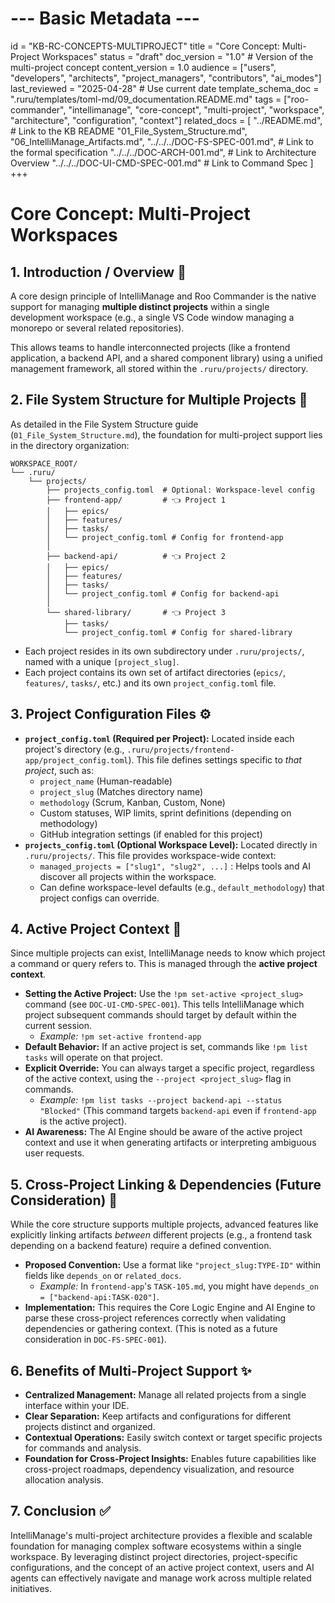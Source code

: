 # --- Basic Metadata ---
id = "KB-RC-CONCEPTS-MULTIPROJECT"
title = "Core Concept: Multi-Project Workspaces"
status = "draft"
doc_version = "1.0" # Version of the multi-project concept
content_version = 1.0
audience = ["users", "developers", "architects", "project_managers", "contributors", "ai_modes"]
last_reviewed = "2025-04-28" # Use current date
template_schema_doc = ".ruru/templates/toml-md/09_documentation.README.md"
tags = ["roo-commander", "intellimanage", "core-concept", "multi-project", "workspace", "architecture", "configuration", "context"]
related_docs = [
    "../README.md", # Link to the KB README
    "01_File_System_Structure.md",
    "06_IntelliManage_Artifacts.md",
    "../../../DOC-FS-SPEC-001.md", # Link to the formal specification
    "../../../DOC-ARCH-001.md", # Link to Architecture Overview
    "../../../DOC-UI-CMD-SPEC-001.md" # Link to Command Spec
    ]
+++

# Core Concept: Multi-Project Workspaces

## 1. Introduction / Overview 🎯

A core design principle of IntelliManage and Roo Commander is the native support for managing **multiple distinct projects** within a single development workspace (e.g., a single VS Code window managing a monorepo or several related repositories).

This allows teams to handle interconnected projects (like a frontend application, a backend API, and a shared component library) using a unified management framework, all stored within the `.ruru/projects/` directory.

## 2. File System Structure for Multiple Projects 📂

As detailed in the File System Structure guide (`01_File_System_Structure.md`), the foundation for multi-project support lies in the directory organization:

```
WORKSPACE_ROOT/
└── .ruru/
    └── projects/
        ├── projects_config.toml  # Optional: Workspace-level config
        ├── frontend-app/         # 👈 Project 1
        │   ├── epics/
        │   ├── features/
        │   ├── tasks/
        │   └── project_config.toml # Config for frontend-app
        │
        ├── backend-api/          # 👈 Project 2
        │   ├── epics/
        │   ├── features/
        │   ├── tasks/
        │   └── project_config.toml # Config for backend-api
        │
        └── shared-library/       # 👈 Project 3
            ├── tasks/
            └── project_config.toml # Config for shared-library
```

*   Each project resides in its own subdirectory under `.ruru/projects/`, named with a unique `[project_slug]`.
*   Each project contains its own set of artifact directories (`epics/`, `features/`, `tasks/`, etc.) and its own `project_config.toml` file.

## 3. Project Configuration Files ⚙️

*   **`project_config.toml` (Required per Project):** Located inside each project's directory (e.g., `.ruru/projects/frontend-app/project_config.toml`). This file defines settings specific to *that project*, such as:
    *   `project_name` (Human-readable)
    *   `project_slug` (Matches directory name)
    *   `methodology` (Scrum, Kanban, Custom, None)
    *   Custom statuses, WIP limits, sprint definitions (depending on methodology)
    *   GitHub integration settings (if enabled for this project)
*   **`projects_config.toml` (Optional Workspace Level):** Located directly in `.ruru/projects/`. This file provides workspace-wide context:
    *   `managed_projects = ["slug1", "slug2", ...]` : Helps tools and AI discover all projects within the workspace.
    *   Can define workspace-level defaults (e.g., `default_methodology`) that project configs can override.

## 4. Active Project Context 📌

Since multiple projects can exist, IntelliManage needs to know which project a command or query refers to. This is managed through the **active project context**.

*   **Setting the Active Project:** Use the `!pm set-active <project_slug>` command (see `DOC-UI-CMD-SPEC-001`). This tells IntelliManage which project subsequent commands should target by default within the current session.
    *   *Example:* `!pm set-active frontend-app`
*   **Default Behavior:** If an active project is set, commands like `!pm list tasks` will operate on that project.
*   **Explicit Override:** You can always target a specific project, regardless of the active context, using the `--project <project_slug>` flag in commands.
    *   *Example:* `!pm list tasks --project backend-api --status "Blocked"` (This command targets `backend-api` even if `frontend-app` is the active project).
*   **AI Awareness:** The AI Engine should be aware of the active project context and use it when generating artifacts or interpreting ambiguous user requests.

## 5. Cross-Project Linking & Dependencies (Future Consideration) 🔗

While the core structure supports multiple projects, advanced features like explicitly linking artifacts *between* different projects (e.g., a frontend task depending on a backend feature) require a defined convention.

*   **Proposed Convention:** Use a format like `"project_slug:TYPE-ID"` within fields like `depends_on` or `related_docs`.
    *   *Example:* In `frontend-app`'s `TASK-105.md`, you might have `depends_on = ["backend-api:TASK-020"]`.
*   **Implementation:** This requires the Core Logic Engine and AI Engine to parse these cross-project references correctly when validating dependencies or gathering context. (This is noted as a future consideration in `DOC-FS-SPEC-001`).

## 6. Benefits of Multi-Project Support ✨

*   **Centralized Management:** Manage all related projects from a single interface within your IDE.
*   **Clear Separation:** Keep artifacts and configurations for different projects distinct and organized.
*   **Contextual Operations:** Easily switch context or target specific projects for commands and analysis.
*   **Foundation for Cross-Project Insights:** Enables future capabilities like cross-project roadmaps, dependency visualization, and resource allocation analysis.

## 7. Conclusion ✅

IntelliManage's multi-project architecture provides a flexible and scalable foundation for managing complex software ecosystems within a single workspace. By leveraging distinct project directories, project-specific configurations, and the concept of an active project context, users and AI agents can effectively navigate and manage work across multiple related initiatives.